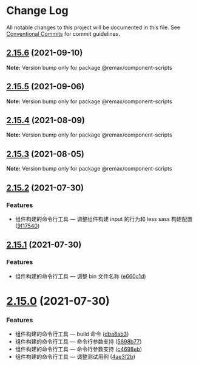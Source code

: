 # Change Log

All notable changes to this project will be documented in this file.
See [Conventional Commits](https://conventionalcommits.org) for commit guidelines.

## [2.15.6](https://github.com/remaxjs/remax/compare/v2.15.5...v2.15.6) (2021-09-10)

**Note:** Version bump only for package @remax/component-scripts

## [2.15.5](https://github.com/remaxjs/remax/compare/v2.15.4...v2.15.5) (2021-09-06)

**Note:** Version bump only for package @remax/component-scripts

## [2.15.4](https://github.com/remaxjs/remax/compare/v2.15.3...v2.15.4) (2021-08-09)

**Note:** Version bump only for package @remax/component-scripts

## [2.15.3](https://github.com/remaxjs/remax/compare/v2.15.2...v2.15.3) (2021-08-05)

**Note:** Version bump only for package @remax/component-scripts

## [2.15.2](https://github.com/remaxjs/remax/compare/v2.15.1...v2.15.2) (2021-07-30)

### Features

- 组件构建的命令行工具 — 调整组件构建 input 的行为和 less sass 构建配置 ([9f17540](https://github.com/remaxjs/remax/commit/9f17540192386891e31e4ea27bb982581dec9b2d))

## [2.15.1](https://github.com/remaxjs/remax/compare/v2.15.0...v2.15.1) (2021-07-30)

### Features

- 组件构建的命令行工具 — 调整 bin 文件名称 ([e660c1d](https://github.com/remaxjs/remax/commit/e660c1db02788b0ee3b71eea46fc9254102f7a8e))

# [2.15.0](https://github.com/remaxjs/remax/compare/v2.14.1...v2.15.0) (2021-07-30)

### Features

- 组件构建的命令行工具 — build 命令 ([dba8ab3](https://github.com/remaxjs/remax/commit/dba8ab38481146cb01f4d108e86afeb044e42d6e))
- 组件构建的命令行工具 — 命令行参数支持 ([5698b77](https://github.com/remaxjs/remax/commit/5698b77202a2e5390b5f82050e79937e563ee7dc))
- 组件构建的命令行工具 — 命令行参数支持 ([c4698eb](https://github.com/remaxjs/remax/commit/c4698eb4dd75d59529c60c26fa01dc08493033a2))
- 组件构建的命令行工具 — 调整测试用例 ([4ae3f2b](https://github.com/remaxjs/remax/commit/4ae3f2b5df2c2866526e58441f1c581ec46584da))
